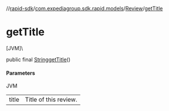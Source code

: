 //[rapid-sdk](../../../index.md)/[com.expediagroup.sdk.rapid.models](../index.md)/[Review](index.md)/[getTitle](get-title.md)

# getTitle

[JVM]\

public final [String](https://docs.oracle.com/javase/8/docs/api/java/lang/String.html)[getTitle](get-title.md)()

#### Parameters

JVM

| | |
|---|---|
| title | Title of this review. |
